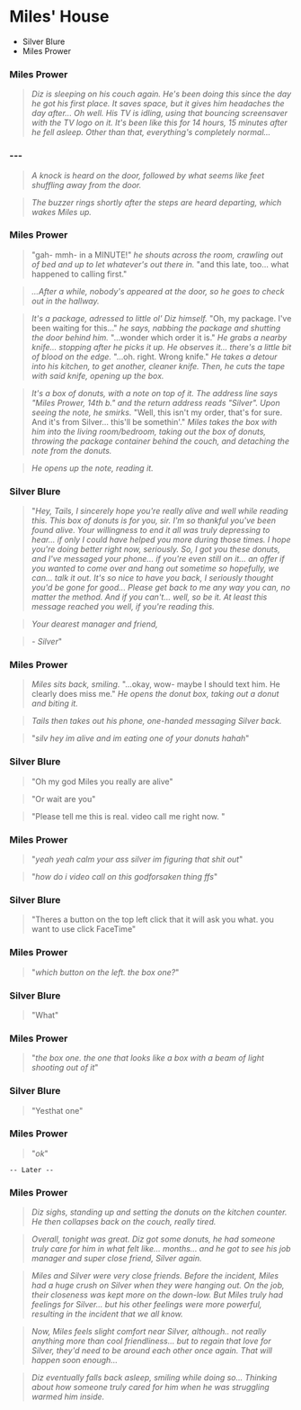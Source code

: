 # Miles' House
- Silver Blure
- Miles Prower

### Miles Prower

> *Diz is sleeping on his couch again. He's been doing this since the day he got his first place. It saves space, but it gives him headaches the day after... Oh well. His TV is idling, using that bouncing screensaver with the TV logo on it. It's been like this for 14 hours, 15 minutes after he fell asleep. Other than that, everything's completely normal...*

### ---

> *A knock is heard on the door, followed by what seems like feet shuffling away from the door.*

> *The buzzer rings shortly after the steps are heard departing, which wakes Miles up.*

### Miles Prower

> "gah- mmh- in a MINUTE!" *he shouts across the room, crawling out of bed and up to let whatever's out there in.* "and this late, too... what happened to calling first."

> *...After a while, nobody's appeared at the door, so he goes to check out in the hallway.*

> *It's a package, adressed to little ol' Diz himself.* "Oh, my package. I've been waiting for this..." *he says, nabbing the package and shutting the door behind him.* "...wonder which order it is." *He grabs a nearby knife... stopping after he picks it up. He observes it... there's a little bit of blood on the edge.* "...oh. right. Wrong knife." *He takes a detour into his kitchen, to get another, cleaner knife. Then, he cuts the tape with said knife, opening up the box.*

> *It's a box of donuts, with a note on top of it. The address line says "Miles Prower, 14th b." and the return address reads "Silver". Upon seeing the note, he smirks.* "Well, this isn't my order, that's for sure. And it's from Silver... this'll be somethin'." *Miles takes the box with him into the living room/bedroom, taking out the box of donuts, throwing the package container behind the couch, and detaching the note from the donuts.*

> *He opens up the note, reading it.*

### Silver Blure

> "*Hey, Tails, I sincerely hope you're really alive and well while reading this. This box of donuts is for you, sir. I'm so thankful you've been found alive. Your willingness to end it all was truly depressing to hear... if only I could have helped you more during those times. I hope you're doing better right now, seriously. So, I got you these donuts, and I've messaged your phone... if you're even still on it... an offer if you wanted to come over and hang out sometime so hopefully, we can... talk it out. It's so nice to have you back, I seriously thought you'd be gone for good... Please get back to me any way you can, no matter the method. And if you can't... well, so be it. At least this message reached you well, if you're reading this.*

> *Your dearest manager and friend,*

> *- Silver*"

### Miles Prower

> *Miles sits back, smiling.* "...okay, wow- maybe I should text him. He clearly does miss me." *He opens the donut box, taking out a donut and biting it.*

> *Tails then takes out his phone, one-handed messaging Silver back.*

> "*silv hey im alive and im eating one of your donuts hahah*"

### Silver Blure

> "Oh my god Miles you really are alive"

> "Or wait are you"

> "Please tell me this is real. video call me right now. "

### Miles Prower

> "*yeah yeah calm your ass silver im figuring that shit out*"

> "*how do i video call on this godforsaken thing ffs*"

### Silver Blure

> "Theres a button on the top left click that it will ask you what. you want to use click FaceTime"

### Miles Prower

> "*which button on the left. the box one?*"

### Silver Blure

> "What"

### Miles Prower

> "*the box one. the one that looks like a box with a beam of light shooting out of it*"

### Silver Blure

> "Yesthat one"

### Miles Prower

> "*ok*"

    -- Later --

### Miles Prower

> *Diz sighs, standing up and setting the donuts on the kitchen counter. He then collapses back on the couch, really tired.*

> *Overall, tonight was great. Diz got some donuts, he had someone truly care for him in what felt like... months... and he got to see his job manager and super close friend, Silver again.*

> *Miles and Silver were very close friends. Before the incident, Miles had a huge crush on Silver when they were hanging out. On the job, their closeness was kept more on the down-low. But Miles truly had feelings for Silver... but his other feelings were more powerful, resulting in the incident that we all know.*

> *Now, Miles feels slight comfort near Silver, although.. not really anything more than cool friendliness... but to regain that love for Silver, they'd need to be around each other once again. That will happen soon enough...*

> *Diz eventually falls back asleep, smiling while doing so... Thinking about how someone truly cared for him when he was struggling warmed him inside.*

